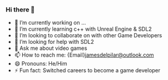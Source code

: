 ### Hi there 👋



- 🔭 I’m currently working on ...
- 🌱 I’m currently learning c++ with Unreal Engine & SDL2
- 👯 I’m looking to collaborate on with other Game Developers
- 🤔 I’m looking for help with SDL2
- 💬 Ask me about video games
- 📫 How to reach me: {Email}jamesdelpilar@outlook.com
- 😄 Pronouns: He/Him
- ⚡ Fun fact: Switched careers to become a game developer

